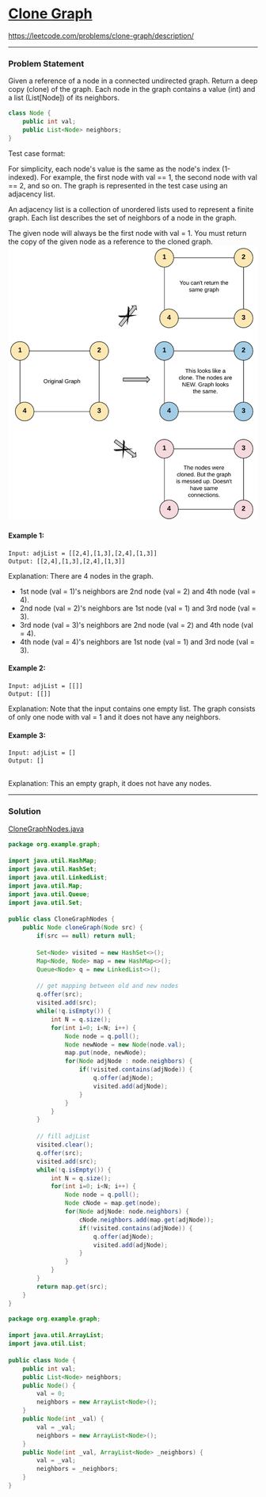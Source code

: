 # [Clone Graph](https://leetcode.com/problems/clone-graph/description/)
https://leetcode.com/problems/clone-graph/description/
<hr />

### Problem Statement
Given a reference of a node in a connected undirected graph.
Return a deep copy (clone) of the graph.
Each node in the graph contains a value (int) and a list (List[Node]) of its neighbors.

```java
class Node {
    public int val;
    public List<Node> neighbors;
}
```

Test case format:

For simplicity, each node's value is the same as the node's index (1-indexed). For example, the first node with val == 1, the second node with val == 2, and so on. The graph is represented in the test case using an adjacency list.

An adjacency list is a collection of unordered lists used to represent a finite graph. Each list describes the set of neighbors of a node in the graph.

The given node will always be the first node with val = 1. You must return the copy of the given node as a reference to the cloned graph.
![image info](./133_clone_graph_question.png)
#### Example 1:

```
Input: adjList = [[2,4],[1,3],[2,4],[1,3]]
Output: [[2,4],[1,3],[2,4],[1,3]]
```

Explanation: There are 4 nodes in the graph.
- 1st node (val = 1)'s neighbors are 2nd node (val = 2) and 4th node (val = 4).
- 2nd node (val = 2)'s neighbors are 1st node (val = 1) and 3rd node (val = 3).
- 3rd node (val = 3)'s neighbors are 2nd node (val = 2) and 4th node (val = 4).
- 4th node (val = 4)'s neighbors are 1st node (val = 1) and 3rd node (val = 3).


#### Example 2:

```
Input: adjList = [[]]
Output: [[]]

```
Explanation: Note that the input contains one empty list. The graph consists of only one node with val = 1 and it does not have any neighbors.

#### Example 3:

```
Input: adjList = []
Output: []
 
```
Explanation: This an empty graph, it does not have any nodes.


<hr />

### Solution

[CloneGraphNodes.java](../../src/main/java/org/example/graph/CloneGraphNodes.java)

```java
package org.example.graph;

import java.util.HashMap;
import java.util.HashSet;
import java.util.LinkedList;
import java.util.Map;
import java.util.Queue;
import java.util.Set;

public class CloneGraphNodes {
    public Node cloneGraph(Node src) {
        if(src == null) return null;

        Set<Node> visited = new HashSet<>();
        Map<Node, Node> map = new HashMap<>();
        Queue<Node> q = new LinkedList<>();

        // get mapping between old and new nodes
        q.offer(src);
        visited.add(src);
        while(!q.isEmpty()) {
            int N = q.size();
            for(int i=0; i<N; i++) {
                Node node = q.poll();
                Node newNode = new Node(node.val);
                map.put(node, newNode);
                for(Node adjNode : node.neighbors) {
                    if(!visited.contains(adjNode)) {
                        q.offer(adjNode);
                        visited.add(adjNode);
                    }
                }
            }
        }

        // fill adjList
        visited.clear();
        q.offer(src);
        visited.add(src);
        while(!q.isEmpty()) {
            int N = q.size();
            for(int i=0; i<N; i++) {
                Node node = q.poll();
                Node cNode = map.get(node);
                for(Node adjNode: node.neighbors) {
                    cNode.neighbors.add(map.get(adjNode));
                    if(!visited.contains(adjNode)) {
                        q.offer(adjNode);
                        visited.add(adjNode);
                    }
                }
            }
        }
        return map.get(src);
    }
}

```

```java
package org.example.graph;

import java.util.ArrayList;
import java.util.List;

public class Node {
    public int val;
    public List<Node> neighbors;
    public Node() {
        val = 0;
        neighbors = new ArrayList<Node>();
    }
    public Node(int _val) {
        val = _val;
        neighbors = new ArrayList<Node>();
    }
    public Node(int _val, ArrayList<Node> _neighbors) {
        val = _val;
        neighbors = _neighbors;
    }
}
```